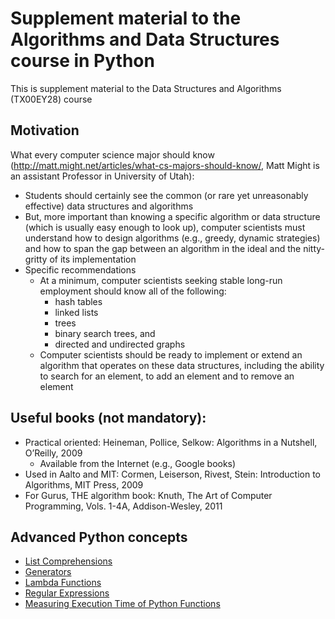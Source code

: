 # Supplement material to the Algorithms and Data Structures course in Python

This is supplement material to the Data Structures and Algorithms (TX00EY28) course

## Motivation

What every computer science major should know (http://matt.might.net/articles/what-cs-majors-should-know/, Matt Might is an assistant Professor in University of Utah):
- Students should certainly see the common (or rare yet unreasonably effective) data structures and algorithms
- But, more important than knowing a specific algorithm or data structure (which is usually easy enough to look up), computer scientists must understand how to design algorithms (e.g., greedy, dynamic strategies) and how to span the gap between an algorithm in the ideal and the nitty-gritty of its implementation
- Specific recommendations
  - At a minimum, computer scientists seeking stable long-run employment should know all of the following:
    - hash tables
    - linked lists
    - trees
    - binary search trees, and
    - directed and undirected graphs
  - Computer scientists should be ready to implement or extend an algorithm that operates on these data structures, including the ability to search for an element, to add an element and to remove an element

## Useful books (not mandatory):
- Practical oriented: Heineman, Pollice, Selkow:  Algorithms in a Nutshell, O’Reilly, 2009 
    - Available from the Internet (e.g., Google books)
- Used in Aalto and MIT: Cormen, Leiserson, Rivest, Stein: Introduction to Algorithms, MIT Press, 2009
- For Gurus, THE algorithm book:
Knuth, The Art of Computer Programming, Vols. 1-4A, Addison-Wesley, 2011

## Advanced Python concepts
- [List Comprehensions](1.1_List_Comprehension.md)
- [Generators](1.2_Generators.md)
- [Lambda Functions](1.3_Lambda_Functions.md)
- [Regular Expressions](1.4_Regular_Expressions.md)
- [Measuring Execution Time of Python Functions](1.5_Execution_Time_Measurement.md)

